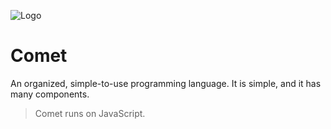 ![Logo](https://raw.githubusercontent.com/mosesag0813/comet/master/resources/Drawing%20(1).png)

# Comet
An organized, simple-to-use programming language. It is simple, and it has many components. 
> Comet runs on JavaScript.
